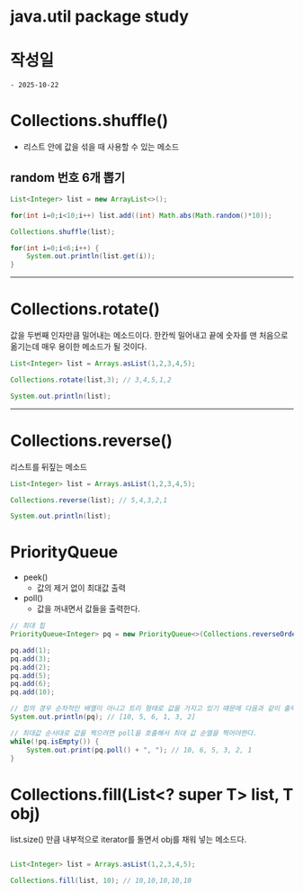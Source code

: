 # java.util package study

# 작성일

    - 2025-10-22

# Collections.shuffle()

- 리스트 안에 값을 섞을 때 사용할 수 있는 메소드

## random 번호 6개 뽑기

```java
List<Integer> list = new ArrayList<>();

for(int i=0;i<10;i++) list.add((int) Math.abs(Math.random()*10));

Collections.shuffle(list);

for(int i=0;i<6;i++) {
    System.out.println(list.get(i));
}
```

---

# Collections.rotate()

값을 두번째 인자만큼 밀어내는 메소드이다. 한칸씩 밀어내고 끝에 숫자를 맨 처음으로 옮기는데 매우 용이한 메소드가 될 것이다.

```java
List<Integer> list = Arrays.asList(1,2,3,4,5);

Collections.rotate(list,3); // 3,4,5,1,2

System.out.println(list);

```

---

# Collections.reverse()

리스트를 뒤짚는 메소드

```java
List<Integer> list = Arrays.asList(1,2,3,4,5);

Collections.reverse(list); // 5,4,3,2,1

System.out.println(list);
```

# PriorityQueue

- peek()
  - 값의 제거 없이 최대값 출력
- poll()
  - 값을 꺼내면서 값들을 출력한다.

```java
// 최대 힙
PriorityQueue<Integer> pq = new PriorityQueue<>(Collections.reverseOrder());

pq.add(1);
pq.add(3);
pq.add(2);
pq.add(5);
pq.add(6);
pq.add(10);

// 힙의 경우 순차적인 배멸이 아니고 트리 형태로 값을 가지고 있기 때문에 다음과 같이 출력된다.
System.out.println(pq); // [10, 5, 6, 1, 3, 2]

// 최대값 순서대로 값을 찍으려면 poll을 호출해서 최대 값 순열을 찍어야한다.
while(!pq.isEmpty()) {
    System.out.print(pq.poll() + ", "); // 10, 6, 5, 3, 2, 1
}

```

# Collections.fill(List<? super T> list, T obj)

list.size() 만큼 내부적으로 iterator를 돌면서 obj를 채워 넣는 메소드다.

```java

List<Integer> list = Arrays.asList(1,2,3,4,5);

Collections.fill(list, 10); // 10,10,10,10,10

```
